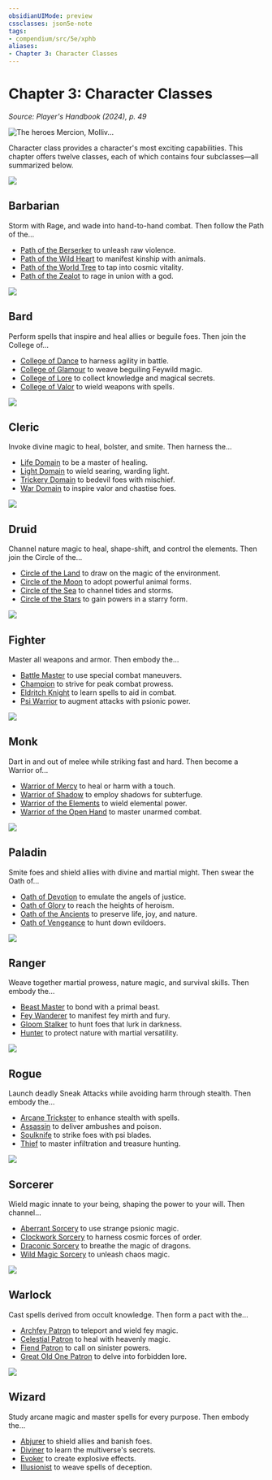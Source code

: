 ```yaml
---
obsidianUIMode: preview
cssclasses: json5e-note
tags:
- compendium/src/5e/xphb
aliases:
- Chapter 3: Character Classes
---
```

# Chapter 3: Character Classes
*Source: Player's Handbook (2024), p. 49* 

![The heroes Mercion, Molliv...](/3-Mechanics/CLI/books/players-handbook-2024/img/025-03-050-opening-art.webp#center "The heroes Mercion, Molliver, Strongheart, and Ringlerun protect a portal to another plane from diabolical invaders")

Character class provides a character's most exciting capabilities. This chapter offers twelve classes, each of which contains four subclasses—all summarized below.

![](/3-Mechanics/CLI/books/players-handbook-2024/img/026-03-002-barbarian-symbol.webp#center)

## Barbarian

Storm with Rage, and wade into hand-to-hand combat. Then follow the Path of the...

- [Path of the Berserker](/3-Mechanics/CLI/classes/barbarian-xphb-path-of-the-berserker-xphb.md) to unleash raw violence.  
- [Path of the Wild Heart](/3-Mechanics/CLI/classes/barbarian-xphb-path-of-the-wild-heart-xphb.md) to manifest kinship with animals.  
- [Path of the World Tree](/3-Mechanics/CLI/classes/barbarian-xphb-path-of-the-world-tree-xphb.md) to tap into cosmic vitality.  
- [Path of the Zealot](/3-Mechanics/CLI/classes/barbarian-xphb-path-of-the-zealot-xphb.md) to rage in union with a god.  

![](/3-Mechanics/CLI/books/players-handbook-2024/img/027-03-003-bard-symbol.webp#center)

## Bard

Perform spells that inspire and heal allies or beguile foes. Then join the College of...

- [College of Dance](/3-Mechanics/CLI/classes/bard-xphb-college-of-dance-xphb.md) to harness agility in battle.  
- [College of Glamour](/3-Mechanics/CLI/classes/bard-xphb-college-of-glamour-xphb.md) to weave beguiling Feywild magic.  
- [College of Lore](/3-Mechanics/CLI/classes/bard-xphb-college-of-lore-xphb.md) to collect knowledge and magical secrets.  
- [College of Valor](/3-Mechanics/CLI/classes/bard-xphb-college-of-valor-xphb.md) to wield weapons with spells.  

![](/3-Mechanics/CLI/books/players-handbook-2024/img/028-03-004-cleric-symbol.webp#center)

## Cleric

Invoke divine magic to heal, bolster, and smite. Then harness the...

- [Life Domain](/3-Mechanics/CLI/classes/cleric-xphb-life-domain-xphb.md) to be a master of healing.  
- [Light Domain](/3-Mechanics/CLI/classes/cleric-xphb-light-domain-xphb.md) to wield searing, warding light.  
- [Trickery Domain](/3-Mechanics/CLI/classes/cleric-xphb-trickery-domain-xphb.md) to bedevil foes with mischief.  
- [War Domain](/3-Mechanics/CLI/classes/cleric-xphb-war-domain-xphb.md) to inspire valor and chastise foes.  

![](/3-Mechanics/CLI/books/players-handbook-2024/img/029-03-005-druid-symbol.webp#center)

## Druid

Channel nature magic to heal, shape-shift, and control the elements. Then join the Circle of the...

- [Circle of the Land](/3-Mechanics/CLI/classes/druid-xphb-circle-of-the-land-xphb.md) to draw on the magic of the environment.  
- [Circle of the Moon](/3-Mechanics/CLI/classes/druid-xphb-circle-of-the-moon-xphb.md) to adopt powerful animal forms.  
- [Circle of the Sea](/3-Mechanics/CLI/classes/druid-xphb-circle-of-the-sea-xphb.md) to channel tides and storms.  
- [Circle of the Stars](/3-Mechanics/CLI/classes/druid-xphb-circle-of-the-stars-xphb.md) to gain powers in a starry form.  

![](/3-Mechanics/CLI/books/players-handbook-2024/img/030-03-006-fighter-symbol.webp#center)

## Fighter

Master all weapons and armor. Then embody the...

- [Battle Master](/3-Mechanics/CLI/classes/fighter-xphb-battle-master-xphb.md) to use special combat maneuvers.  
- [Champion](/3-Mechanics/CLI/classes/fighter-xphb-champion-xphb.md) to strive for peak combat prowess.  
- [Eldritch Knight](/3-Mechanics/CLI/classes/fighter-xphb-eldritch-knight-xphb.md) to learn spells to aid in combat.  
- [Psi Warrior](/3-Mechanics/CLI/classes/fighter-xphb-psi-warrior-xphb.md) to augment attacks with psionic power.  

![](/3-Mechanics/CLI/books/players-handbook-2024/img/031-03-007-monk-symbol.webp#center)

## Monk

Dart in and out of melee while striking fast and hard. Then become a Warrior of...

- [Warrior of Mercy](/3-Mechanics/CLI/classes/monk-xphb-warrior-of-mercy-xphb.md) to heal or harm with a touch.  
- [Warrior of Shadow](/3-Mechanics/CLI/classes/monk-xphb-warrior-of-shadow-xphb.md) to employ shadows for subterfuge.  
- [Warrior of the Elements](/3-Mechanics/CLI/classes/monk-xphb-warrior-of-the-elements-xphb.md) to wield elemental power.  
- [Warrior of the Open Hand](/3-Mechanics/CLI/classes/monk-xphb-warrior-of-the-open-hand-xphb.md) to master unarmed combat.  

![](/3-Mechanics/CLI/books/players-handbook-2024/img/032-03-008-paladin-symbol.webp#center)

## Paladin

Smite foes and shield allies with divine and martial might. Then swear the Oath of...

- [Oath of Devotion](/3-Mechanics/CLI/classes/paladin-xphb-oath-of-devotion-xphb.md) to emulate the angels of justice.  
- [Oath of Glory](/3-Mechanics/CLI/classes/paladin-xphb-oath-of-glory-xphb.md) to reach the heights of heroism.  
- [Oath of the Ancients](/3-Mechanics/CLI/classes/paladin-xphb-oath-of-the-ancients-xphb.md) to preserve life, joy, and nature.  
- [Oath of Vengeance](/3-Mechanics/CLI/classes/paladin-xphb-oath-of-vengeance-xphb.md) to hunt down evildoers.  

![](/3-Mechanics/CLI/books/players-handbook-2024/img/033-03-009-ranger-symbol.webp#center)

## Ranger

Weave together martial prowess, nature magic, and survival skills. Then embody the...

- [Beast Master](/3-Mechanics/CLI/classes/ranger-xphb-beast-master-xphb.md) to bond with a primal beast.  
- [Fey Wanderer](/3-Mechanics/CLI/classes/ranger-xphb-fey-wanderer-xphb.md) to manifest fey mirth and fury.  
- [Gloom Stalker](/3-Mechanics/CLI/classes/ranger-xphb-gloom-stalker-xphb.md) to hunt foes that lurk in darkness.  
- [Hunter](/3-Mechanics/CLI/classes/ranger-xphb-hunter-xphb.md) to protect nature with martial versatility.  

![](/3-Mechanics/CLI/books/players-handbook-2024/img/034-03-010-rogue-symbol.webp#center)

## Rogue

Launch deadly Sneak Attacks while avoiding harm through stealth. Then embody the...

- [Arcane Trickster](/3-Mechanics/CLI/classes/rogue-xphb-arcane-trickster-xphb.md) to enhance stealth with spells.  
- [Assassin](/3-Mechanics/CLI/classes/rogue-xphb-assassin-xphb.md) to deliver ambushes and poison.  
- [Soulknife](/3-Mechanics/CLI/classes/rogue-xphb-soulknife-xphb.md) to strike foes with psi blades.  
- [Thief](/3-Mechanics/CLI/classes/rogue-xphb-thief-xphb.md) to master infiltration and treasure hunting.  

![](/3-Mechanics/CLI/books/players-handbook-2024/img/035-03-011-sorcerer-symbol.webp#center)

## Sorcerer

Wield magic innate to your being, shaping the power to your will. Then channel...

- [Aberrant Sorcery](/3-Mechanics/CLI/classes/sorcerer-xphb-aberrant-sorcery-xphb.md) to use strange psionic magic.  
- [Clockwork Sorcery](/3-Mechanics/CLI/classes/sorcerer-xphb-clockwork-sorcery-xphb.md) to harness cosmic forces of order.  
- [Draconic Sorcery](/3-Mechanics/CLI/classes/sorcerer-xphb-draconic-sorcery-xphb.md) to breathe the magic of dragons.  
- [Wild Magic Sorcery](/3-Mechanics/CLI/classes/sorcerer-xphb-wild-magic-sorcery-xphb.md) to unleash chaos magic.  

![](/3-Mechanics/CLI/books/players-handbook-2024/img/036-03-012-warlock-symbol.webp#center)

## Warlock

Cast spells derived from occult knowledge. Then form a pact with the...

- [Archfey Patron](/3-Mechanics/CLI/classes/warlock-xphb-archfey-patron-xphb.md) to teleport and wield fey magic.  
- [Celestial Patron](/3-Mechanics/CLI/classes/warlock-xphb-celestial-patron-xphb.md) to heal with heavenly magic.  
- [Fiend Patron](/3-Mechanics/CLI/classes/warlock-xphb-fiend-patron-xphb.md) to call on sinister powers.  
- [Great Old One Patron](/3-Mechanics/CLI/classes/warlock-xphb-great-old-one-patron-xphb.md) to delve into forbidden lore.  

![](/3-Mechanics/CLI/books/players-handbook-2024/img/037-03-013-wizard-symbol.webp#center)

## Wizard

Study arcane magic and master spells for every purpose. Then embody the...

- [Abjurer](/3-Mechanics/CLI/classes/wizard-xphb-abjurer-xphb.md) to shield allies and banish foes.  
- [Diviner](/3-Mechanics/CLI/classes/wizard-xphb-diviner-xphb.md) to learn the multiverse's secrets.  
- [Evoker](/3-Mechanics/CLI/classes/wizard-xphb-evoker-xphb.md) to create explosive effects.  
- [Illusionist](/3-Mechanics/CLI/classes/wizard-xphb-illusionist-xphb.md) to weave spells of deception.